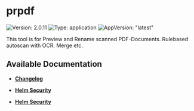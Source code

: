 # prpdf

![Version: 2.0.11](https://img.shields.io/badge/Version-2.0.11-informational?style=flat-square) ![Type: application](https://img.shields.io/badge/Type-application-informational?style=flat-square) ![AppVersion: "latest"](https://img.shields.io/badge/AppVersion-"latest"-informational?style=flat-square)

This tool is for Preview and Rename scanned PDF-Documents. Rulebased autoscan with OCR. Merge etc.

## Available Documentation

- [**Changelog**](CHANGELOG)

- [**Helm Security**](container-security)

- [**Helm Security**](helm-security)

